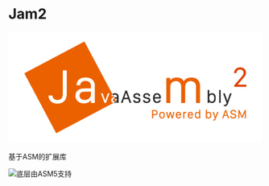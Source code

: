# Jam2

![Jam2](https://github.com/kucro3/Resources/blob/master/Jam2-LOGO.jpg)

基于ASM的扩展库 
 
![底层由ASM5支持](http://asm.ow2.org/images/poweredbyasm.gif)
